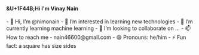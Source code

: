 <h4>&U+1F44B;Hi I'm Vinay Nain</h4>
- 👋 Hi, I’m @nimonain
- 👀 I’m interested in learning new technologies
- 🌱 I’m currently learning machine learning
- 💞️ I’m looking to collaborate on ...
- 📫 How to reach me - nain46600@gmail.com
- 😄 Pronouns: he/him
- ⚡ Fun fact: a square has size sides

<!---
nimonain/nimonain is a ✨ special ✨ repository because its `README.md` (this file) appears on your GitHub profile.
You can click the Preview link to take a look at your changes.
--->
